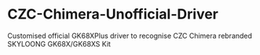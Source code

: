 # CZC-Chimera-Unofficial-Driver
Customised official GK68XPlus driver to recognise CZC Chimera rebranded SKYLOONG GK68X/GK68XS Kit
